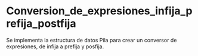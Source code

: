 # Conversion_de_expresiones_infija_prefija_postfija
Se implementa la estructura de datos Pila para crear un conversor de expresiones, de infija a prefija y posfija.
